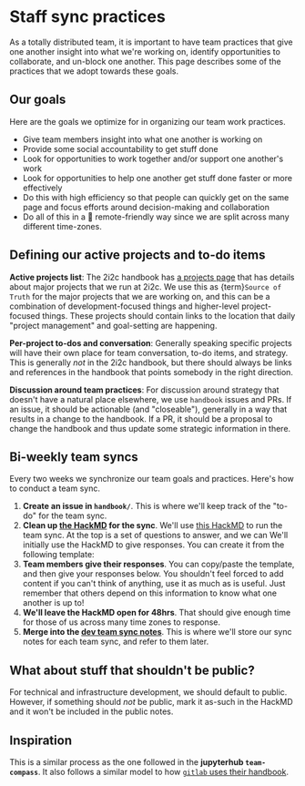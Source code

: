 # Staff sync practices

As a totally distributed team, it is important to have team practices that give one another insight into what we're working on, identify opportunities to collaborate, and un-block one another. This page describes some of the practices that we adopt towards these goals.

## Our goals

Here are the goals we optimize for in organizing our team work practices.

- Give team members insight into what one another is working on
- Provide some social accountability to get stuff done
- Look for opportunities to work together and/or support one another's work
- Look for opportunities to help one another get stuff done faster or more effectively
- Do this with high efficiency so that people can quickly get on the same page and focus efforts around decision-making and collaboration
- Do all of this in a 💯 remote-friendly way since we are split across many different time-zones.

## Defining our active projects and to-do items

**Active projects list**: The 2i2c handbook has [a projects page](https://2i2c.org/handbook/projects/) that has details about major projects that we run at 2i2c. We use this as {term}`Source of Truth` for the major projects that we are working on, and this can be a combination of development-focused things and higher-level project-focused things. These projects should contain links to the location that daily "project management" and goal-setting are happening.

**Per-project to-dos and conversation**: Generally speaking specific projects will have their own place for team conversation, to-do items, and strategy. This is generally *not* in the 2i2c handbook, but there should always be links and references in the handbook that points somebody in the right direction.

**Discussion around team practices**: For discussion around strategy that doesn't have a natural place elsewhere, we use `handbook` issues and PRs. If an issue, it should be actionable (and "closeable"), generally in a way that results in a change to the handbook. If a PR, it should be a proposal to change the handbook and thus update some strategic information in there.

## Bi-weekly team syncs

Every two weeks we synchronize our team goals and practices. Here's how to conduct a team sync.

1. **Create an issue in `handbook/`**. This is where we'll keep track of the "to-do" for the team sync.
2. **Clean up [the HackMD](https://hackmd.io/i2Siurp1TkmPYgn3ZgxFQw?both) for the sync**. We'll use [this HackMD](https://hackmd.io/i2Siurp1TkmPYgn3ZgxFQw?both) to run the team sync. At the top is a set of questions to answer, and we can We'll initially use the HackMD to give responses. You can create it from the following template:
3. **Team members give their responses**. You can copy/paste the template, and then give your responses below. You shouldn't feel forced to add content if you can't think of anything, use it as much as is useful. Just remember that others depend on this information to know what one another is up to!
4. **We'll leave the HackMD open for 48hrs**. That should give enough time for those of us across many time zones to response.
5. **Merge into the [dev team sync notes](team/meetings/index.md)**. This is where we'll store our sync notes for each team sync, and refer to them later.

## What about stuff that shouldn't be public?

For technical and infrastructure development, we should default to public. However, if something should *not* be public, mark it as-such in the HackMD and it won't be included in the public notes.

## Inspiration

This is a similar process as the one followed in the **jupyterhub `team-compass`**. It also follows a similar model to how [`gitlab` uses their handbook](https://about.gitlab.com/handbook/engineering/).